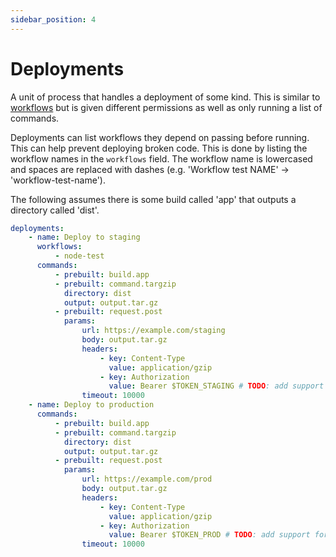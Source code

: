 ```yaml
---
sidebar_position: 4
---
```


# Deployments

A unit of process that handles a deployment of some kind. This is similar to [workflows](./workflows) but is given different permissions as well as only running a list of commands.

Deployments can list workflows they depend on passing before running. This can help prevent deploying broken code. This is done by listing the workflow names in the `workflows` field. The workflow name is lowercased and spaces are replaced with dashes (e.g. 'Workflow test NAME' -> 'workflow-test-name').

The following assumes there is some build called 'app' that outputs a directory called 'dist'.

```yaml title="velocity.yml"
deployments:
    - name: Deploy to staging
      workflows:
          - node-test
      commands:
          - prebuilt: build.app
          - prebuilt: command.targzip
            directory: dist
            output: output.tar.gz
          - prebuilt: request.post
            params:
                url: https://example.com/staging
                body: output.tar.gz
                headers:
                    - key: Content-Type
                      value: application/gzip
                    - key: Authorization
                      value: Bearer $TOKEN_STAGING # TODO: add support for env vars
                timeout: 10000
    - name: Deploy to production
      commands:
          - prebuilt: build.app
          - prebuilt: command.targzip
            directory: dist
            output: output.tar.gz
          - prebuilt: request.post
            params:
                url: https://example.com/prod
                body: output.tar.gz
                headers:
                    - key: Content-Type
                      value: application/gzip
                    - key: Authorization
                      value: Bearer $TOKEN_PROD # TODO: add support for env vars
                timeout: 10000
```
